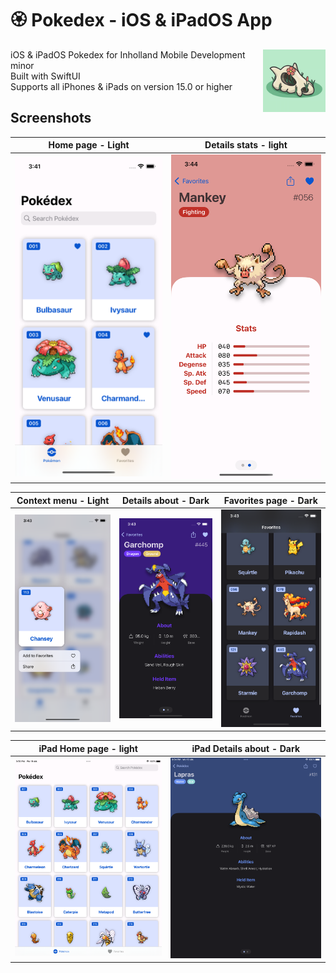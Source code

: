 # 🏵 Pokedex - iOS & iPadOS App

<img src="ApplePokedex/Assets.xcassets/AppIcon.appiconset/128.png" align="right" width="100" height="100" alt="Logo">

iOS & iPadOS Pokedex for Inholland Mobile Development minor  
Built with SwiftUI  
Supports all iPhones & iPads on version 15.0 or higher  



## Screenshots

Home page - Light | Details stats - light 
:---------------------------:|:-------------------------:
![](screenshots/File3.png)  | ![](screenshots/File7.png)

Context menu - Light | Details about - Dark | Favorites page - Dark
:---------------------------:|:-------------------------:|:-------------------------:
![](screenshots/File5.png)  | ![](screenshots/File6.png) | ![](screenshots/File4.png)

iPad Home page - light | iPad Details about - Dark 
:---------------------------:|:-------------------------:
![](screenshots/File1.png)  | ![](screenshots/File2.png)

